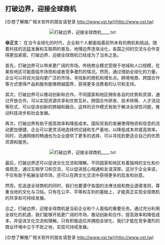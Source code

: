 ## **打破边界，迎接全球商机**

[😍想了解推广相关软件的朋友请登录 http://www.vst.tw](http://www.vst.tw)

 <center><img src="https://vst.tw/MP4/tuiguang/png/1.png" alt="打破边界，迎接全球商机____.txt"></center>

**😄正文：**
在当今全球化的时代，企业和个人都面临着前所未有的商机和挑战。随着科技的迅猛发展和互联网的普及，地理边界逐渐淡化，各国之间的交流与合作变得更加紧密。打破边界，迎接全球商机已经成为了当务之急。

首先，打破边界可以带来更广阔的市场。传统商业模式受限于地域和人口规模，在某些地区可能面临市场饱和或者竞争激烈的情况。然而，通过借助全球化的力量，企业可以将目光投向更广泛的市场，寻找新的商机和增长点。跨境电商、跨国合作等方式使得产品和服务能够跨越国界，获得更多消费者的认可和支持。

其次，打破边界可以推动创新和合作。不同国家和地区拥有各自的优势和资源，通过开放合作，可以实现资源共享和优势互补。跨国合作研发、技术转移、人才流动等形式，可以促进创新的跨越和融合。这样的合作模式有助于解决全球性问题，推动科技进步和社会发展。

再次，打破边界有助于提高效率和降低成本。国际贸易的发展使得物资和信息的流动更加便捷，企业可以更灵活地选择供应链和生产基地，以降低成本并提高效率。同时，流通网络的畅通也为企业提供了更多的选择，可以寻找到更适合自己的优质资源和服务。

 <center><img src="https://vst.tw/MP4/tuiguang/png/4.png" alt="打破边界，迎接全球商机____.txt"></center>

最后，打破边界还可以促进文化交流和理解。不同国家和地区有着独特的文化和价值观念，通过互相学习和交流，可以促进民心相通和友谊深厚。这对于企业来说，不仅有助于拓展全球市场，还可以在跨文化交流中获得更多的启发和创意。

然而，在追逐全球商机的同时，我们也要遵守各国的法律法规和商业道德准则，尊重当地的文化与习俗。只有在公平、平等和互利的基础上，才能真正实现全球商机的共享和可持续发展。

总之，打破边界，迎接全球商机是当前企业和个人面临的重要任务。通过充分利用全球化的机遇，我们能够开拓更广阔的市场，推动创新和合作，提高效率和降低成本，并促进文化交流和理解。只有积极适应并拥抱全球化，我们才能在竞争激烈的商业环境中立于不败之地，实现可持续发展。

[😍想了解推广相关软件的朋友请登录 http://www.vst.tw](http://www.vst.tw)



